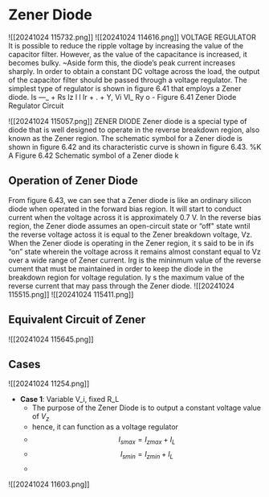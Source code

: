 # Zener Diode
![[20241024 115732.png]]
![[20241024 114616.png]]
VOLTAGE REGULATOR It is possible to reduce the ripple voltage by increasing the value of the capacitor filter. However, as the value of the capacitance is increased, it becomes bulky. ~Aside form this, the diode’s peak current increases sharply. In order to obtain a constant DC voltage across the load, the output of the capacitor filter should be passed through a voltage regulator. The simplest type of regulator is shown in figure 6.41 that employs a Zener diode. Is —_ + Rs Iz l l Ir + . + Y, Vi Vl_ Ry o - Figure 6.41 Zener Diode Regulator Circuit

![[20241024 115057.png]]
ZENER DIODE Zener diode is a special type of diode that is well designed to operate in the reverse breakdown region, also known as the Zener region. The schematic symbol for a Zener diode is shown in figure 6.42 and its characteristic curve is shown in figure 6.43. %K A Figure 6.42 Schematic symbol of a Zener diode k
## Operation of Zener Diode
From figure 6.43, we can see that a Zener diode is like an ordinary silicon diode when operated in the forward bias region. It will start to conduct current when the voltage across it is approximately 0.7 V. In the reverse bias region, the Zener diode assumes an open-circuit state or “off" state wntil the reverse voltage actoss it is equal to the Zener breakdown voltage, Vz. When the Zener diode is operating in the Zener region, it s said to be in ifs “on” state wherein the voltage across it remains almost constant equal to Vz over a wide range of Zener current. Irg is the mininmum value of the reverse cument that must be maintained in order to keep the diode in the breakdown region for voltage regulation. Iy s the maximum value of the reverse current that may pass through the Zener diode.
![[20241024 115515.png]]
![[20241024 115411.png]]
## Equivalent Circuit of Zener
![[20241024 115645.png]]
## Cases
![[20241024 11254.png]]
- **Case 1**: Variable V_i, fixed R_L
	- The purpose of the Zener Diode is to output a constant voltage value of $V_z$
	- hence, it can function as a voltage regulator
	- $$I_{smax} = I_{zmax} + I_L$$
	-  $$I_{smin} = I_{zmin} + I_L$$
	- 
![[20241024 11603.png]]